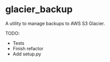# glacier_backup

A utility to manage backups to AWS S3 Glacier.

TODO:
* Tests
* Finish refactor
* Add setup.py

